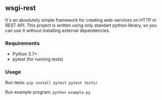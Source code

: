 ## wsgi-rest

It`s an absolutely simple framework for creating web-services on HTTP or REST API.
This project is written using only standart python library, so you can use it without installing external dependencies.

### Requirements
 - Python 3.7+
 - pytest (for running tests)

### Usage
Run tests:
`pip install pytest
pytest tests/`

Run example program:
`python example.py`
